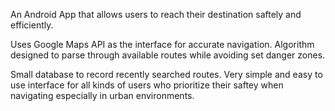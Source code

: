 An Android App that allows users to reach their destination saftely and efficiently.

Uses Google Maps API as the interface for accurate navigation.
Algorithm designed to parse through available routes while avoiding set danger zones.

Small database to record recently searched routes.
Very simple and easy to use interface for all kinds of users who prioritize their saftey when navigating especially in urban environments.
